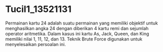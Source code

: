 # Tucil1_13521131
Permainan kartu 24 adalah suatu permainan yang memiliki objektif untuk menghasilkan angka 24 dengan diberikan 4 kartu remi dan sejumlah operator aritmetika. Dalam kasus ini kartu As, Jack, Queen, dan King memiliki nilai 1, 11, 12, dan 13. Teknik Brute Force digunakan untuk menyelesaikan persoalan ini.
